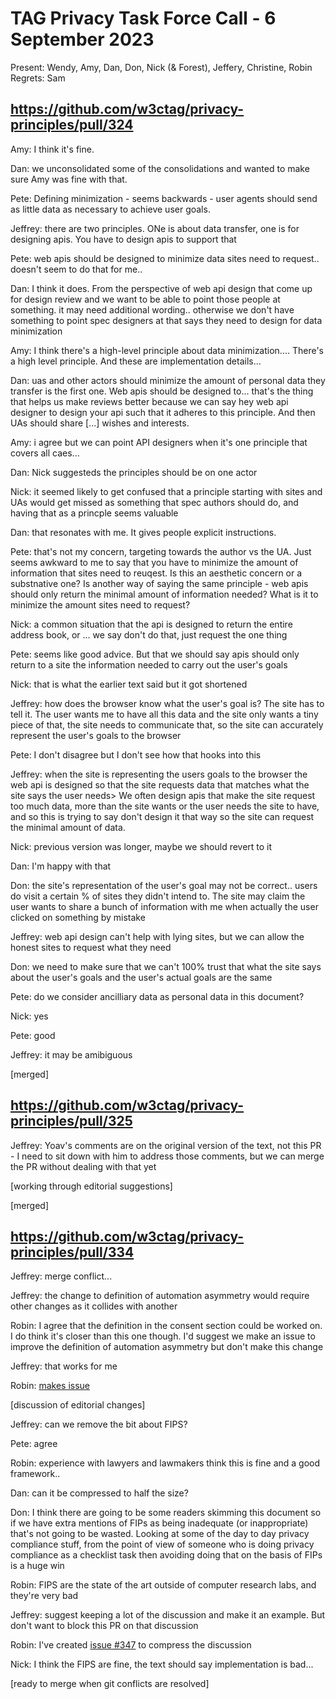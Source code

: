 # TAG Privacy Task Force Call - 6 September 2023

Present: Wendy, Amy, Dan, Don, Nick (& Forest), Jeffery, Christine, Robin
Regrets: Sam

## https://github.com/w3ctag/privacy-principles/pull/324

Amy: I think it's fine.

Dan: we unconsolidated some of the consolidations and wanted to make sure Amy was fine with that.

Pete: Defining minimization - seems backwards - user agents should send as little data as necessary to achieve user goals.

Jeffrey: there are two principles. ONe is about data transfer, one is for designing apis. You have to design apis to support that

Pete: web apis should be designed to minimize data sites need to request.. doesn't seem to do that for me..

Dan: I think it does. From the perspective of web api design that come up for design review and we want to be able to point those people at something. it may need additional wording.. otherwise we don't have something to point spec designers at that says they need to design for data minimization

Amy: I think there's a high-level principle about data minimization.... There's a high level principle. And these are implementation details...

Dan: uas and other actors should minimize the amount of personal data they transfer is the first one. Web apis should be designed to... that's the thing that helps us make reviews better because we can say hey web api designer to design your api such that it adheres to this principle. And then UAs should share [...] wishes and interests. 

Amy: i agree but we can point API designers when it's one principle that covers all caes... 

Dan: Nick suggesteds the principles should be on one actor

Nick: it seemed likely to get confused that a principle starting with sites and UAs would get missed as something that spec authors should do, and having that as a princple seems valuable

Dan: that resonates with me. It gives people explicit instructions.

Pete: that's not my concern, targeting towards the author vs the UA. Just seems awkward to me to say that you have to minimize the amount of information that sites need to reuqest. Is this an aesthetic concern or a substnative one? Is another way of saying the same principle - web apis should only return the minimal amount of information needed? What is it to minimize the amount sites need to request?

Nick: a common situation that the api is designed to return the entire address book, or ... we say don't do that, just request the one thing

Pete: seems like good advice. But that we should say apis should only return to a site the information needed to carry out the user's goals

Nick: that is what the earlier text said but it got shortened

Jeffrey: how does the browser know what the user's goal is? The site has to tell it. The user wants me to have all this data and the site only wants a tiny piece of that, the site needs to communicate that, so the site can accurately represent the user's goals to the browser

Pete: I  don't disagree but I don't see how that hooks into this

Jeffrey: when the site is representing the users goals to the browser the web api is designed so that the site requests data that matches what the site says the user needs> We often design apis that make the site request too much data, more than the site wants or the user needs the site to have, and so this is trying to say don't design it that way so the site can request the minimal amount of data.

Nick: previous version was longer, maybe we should revert to it

Dan: I'm happy with that

Don: the site's representation of the user's goal may not be correct.. users do visit a certain % of sites they didn't intend to. The site may claim the user wants to share a bunch of information with me when actually the user clicked on something by mistake

Jeffrey: web api design can't help with lying sites, but we can allow the honest sites to request what they need

Don: we need to make sure that we can't 100% trust that what the site says about the user's goals and the user's actual goals are the same

Pete: do we consider ancilliary data as personal data in this document?

Nick: yes

Pete: good

Jeffrey: it may be amibiguous

[merged]

## https://github.com/w3ctag/privacy-principles/pull/325

Jeffrey: Yoav's comments are on the original version of the text, not this PR - I need to sit down with him to address those comments, but we can merge the PR without dealing with that yet

[working through editorial suggestions]

[merged]

## https://github.com/w3ctag/privacy-principles/pull/334

Jeffrey: merge conflict...

Jeffrey: the change to definition of automation asymmetry would require other changes as it collides with another

Robin: I agree that the definition in the consent section could be worked on. I do think it's closer than this one though. I'd suggest we make an issue to improve the definition of automation asymmetry but don't make this change

Jeffrey: that works for me

Robin: [makes issue](https://github.com/w3ctag/privacy-principles/issues/346)

[discussion of editorial changes]


Jeffrey: can we remove the bit about FIPS?

Pete: agree

Robin: experience with lawyers and lawmakers think this is fine and a good framework.. 

Dan: can it be compressed to half the size?

Don: I think there are going to be some readers skimming this document so if we have extra mentions of FIPs as being inadequate (or inappropriate) that's not going to be wasted. Looking at some of the day to day privacy compliance stuff, from the point of view of someone who is doing privacy compliance as a checklist task then avoiding doing that on the basis of FIPs is a huge win

Robin: FIPS are the state of the art outside of computer research labs, and they're very bad

Jeffrey: suggest keeping a lot of the discussion and make it an example. But don't want to block this PR on that discussion

Robin: I've created [issue #347](https://github.com/w3ctag/privacy-principles/issues/347) to compress the discussion

Nick: I think the FIPS are fine, the text should say implementation is bad...

[ready to merge when git conflicts are resolved]




